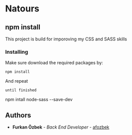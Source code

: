 # Natours

## npm install

This project is build for imporoving my CSS and SASS skills

### Installing

Make sure download the required packages by:

```
npm install
```

And repeat

```
until finished
```
npm intall node-sass --save-dev

## Authors

* **Furkan Özbek** - *Back End Developer* - [afozbek](https://github.com/afozbek)

